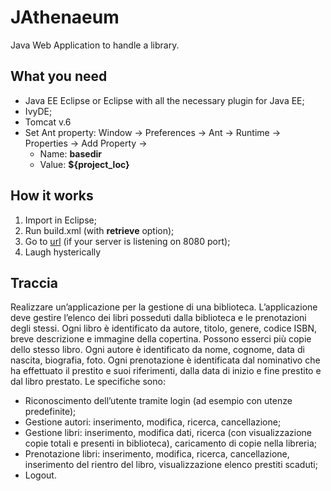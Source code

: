 JAthenaeum
==========

Java Web Application to handle a library.


What you need
-------------

* Java EE Eclipse or Eclipse with all the necessary plugin for Java EE;
* IvyDE;
* Tomcat v.6
* Set Ant property: Window -> Preferences -> Ant -> Runtime -> Properties -> Add Property ->
  * Name: **basedir**
  * Value: **${project_loc}**


How it works
------------

1. Import in Eclipse;
2. Run build.xml (with **retrieve** option);
3. Go to [url](http://localhost:8080/JAthenaeum/index.do) (if your server is listening on 8080 port);
4. Laugh hysterically



Traccia
-------
Realizzare un’applicazione per la gestione di una biblioteca. L’applicazione deve gestire l’elenco dei libri posseduti dalla biblioteca e le prenotazioni degli stessi. Ogni libro è identificato da autore, titolo, genere, codice ISBN, breve descrizione e immagine della copertina. Possono esserci più copie dello stesso libro. Ogni autore è identificato da nome, cognome, data di nascita, biografia, foto. Ogni prenotazione è identificata dal nominativo che ha effettuato il prestito e suoi riferimenti, dalla data di inizio e fine prestito e dal libro prestato. Le specifiche sono:
  * Riconoscimento dell’utente tramite login (ad esempio con utenze predefinite);
  * Gestione autori: inserimento, modifica, ricerca, cancellazione;
  * Gestione libri: inserimento, modifica dati, ricerca (con visualizzazione copie totali e presenti in biblioteca), caricamento di copie nella libreria;
  * Prenotazione libri: inserimento, modifica, ricerca, cancellazione, inserimento del rientro del libro, visualizzazione elenco prestiti scaduti;
  * Logout.

